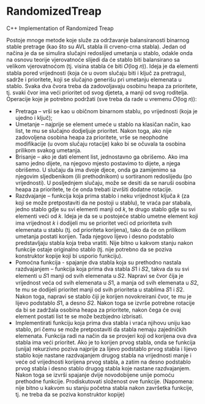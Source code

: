 # RandomizedTreap
C++ Implementation of Randomized Treap

Postoje mnoge metode koje služe za održavanje balansiranosti binarnog stable pretrage (kao što su 
AVL stabla ili crveno-crna stabla). Jedan od načina je da se simulira slučajni redoslijed umetanja u 
stablo, odakle onda na osnovu teorije vjerovatnoće slijedi da će stablo biti balansirano sa velikom 
vjerovatnoćom (tj. visina stabla će biti 𝑂(log 𝑛)). 
Ideja je da elementi stabla pored vrijednosti (koja će u ovom slučaju biti i ključ za pretragu), sadrže i 
prioritete, koji se slučajno generišu pri umetanju elemenata u stablo. Svaka dva čvora treba da 
zadovoljavaju osobinu heapa za prioritete, tj. svaki čvor ima veći prioritet od svog djeteta, a manji od 
svog roditelja. 
Operacije koje je potrebno podržati (sve treba da rade u vremenu 𝑂(log 𝑛)):
 <ul> 
  <li>Pretraga – vrši se kao u običnom binarnom stablu, po vrijednosti (koja je ujedno i ključ);</li>
  
  <li>Umetanje – najprije se element umeće u stablo na klasičan način, kao list, te mu se slučajno
  dodjeljuje prioritet. Nakon toga, ako nije zadovoljena osobina heapa za prioritete, vrše se 
  neophodne modifikacije (u ovom slučaju rotacije) kako bi se očuvala ta osobina prilikom svakog 
  umetanja.</li>
  
  <li>Brisanje – ako je dati element list, jednostavno ga obrišemo. Ako ima samo jedno dijete, na
  njegovo mjesto postavimo to dijete, a njega obrišemo. U slučaju da ima dvoje djece, onda ga 
  zamijenimo sa njegovim sljedbenikom (ili prethodnikom) u sortiranom redoslijedu (po 
  vrijednosti). U posljednjem slučaju, može se desiti da se naruši osobina heapa za prioritete, te 
  će onda trebati izvršiti dodatne rotacije.</li>
  
  <li>Razdvajanje – funkcija koja prima stablo i neku vrijednost ključa 𝑘 (za koji se može pretpostaviti 
  da ne postoji u stablu), te vraća par stabala, jedno stablo gdje su svi elementi manji od 𝑘, te 
  drugo stablo gdje su svi elementi veći od 𝑘. Ideja je da se u postojeće stablo umetne element 
  koji ima vrijednost 𝑘 i dodijeli mu se prioritet veći od prioriteta svih elemenata u stablu (tj. od 
  prioriteta korijena), tako da će on prilikom umetanja postati korijen. Tada njegovo lijevo i 
  desno podstablo predstavljaju stabla koja treba vratiti. Nije bitno u kakvom stanju nakon 
  funkcije ostaje originalno stablo (tj. nije potrebno da se poziva konstruktor kopije koji bi 
    usporio funkciju).</li>
  
  <li>Pomoćna funkcija - spajanje dva stabla koja su prethodno nastala razdvajanjem – funkcija koja 
  prima dva stabla 𝑆1 i 𝑆2, takva da su svi elementi u 𝑆1 manji od svih elemenata u 𝑆2. Napravi 
  se čvor čija je vrijednost veća od svih elemenata u 𝑆1, a manja od svih elemenata u 𝑆2, te mu 
  se dodijeli prioritet manji od svih prioriteta u stablima 𝑆1 i 𝑆2. Nakon toga, napravi se stablo čiji 
  je korijen novokreirani čvor, te mu je lijevo podstablo 𝑆1, a desno 𝑆2. Nakon toga se izvrše 
  potrebne rotacije da bi se zadržala osobina heapa za prioritete, nakon čega će ovaj element 
  postati list te se može bezbjedno izbrisati.</li>
  
  <li>Implementirati funkciju koja prima dva stabla i vraća njihovu uniju kao stablo, pri čemu se može 
  pretpostaviti da stabla nemaju zajedničkih elemenata. Funkcija radi na način da se provjeri koji 
  od korijena ova dva stabla ima veći prioritet. Ako je to korijen prvog stabla, onda se funkcija 
  (unija) rekurzivno poziva najprije za lijevo podstablo prvog stabla i lijevo stablo koje nastane 
  razdvajanjem drugog stabla na vrijednosti manje i veće od vrijednosti korijena prvog stabla, a 
  zatim na desno podstablo prvog stabla i desno stablo drugog stabla koje nastane razdvajanjem. 
  Nakon toga se izvrši spajanje dvije novodobijene unije pomoću prethodne funkcije. 
  Prodiskutovati složenost ove funkcije. (Napomena: nije bitno u kakvom su stanju početna 
    stabla nakon završetka funkcije, tj. ne treba da se poziva konstruktor kopije)</li>
</ul>
